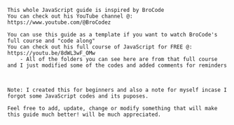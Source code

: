 
    This whole JavaScript guide is inspired by BroCode
    You can check out his YouTube channel @: https://www.youtube.com/@BroCodez

    You can use this guide as a template if you want to watch BroCode's full course and "code along"
    You can check out his full course of JavaScript for FREE @: https://youtu.be/8dWL3wF_OMw
        - All of the folders you can see here are from that full course and I just modified some of the codes and added comments for reminders



    Note: I created this for beginners and also a note for myself incase I forgot some JavaScript codes and its puposes.

    Feel free to add, update, change or modify something that will make this guide much better! will be much appreciated.